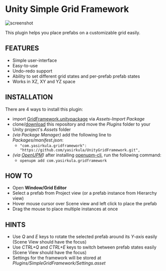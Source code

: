 # Unity Simple Grid Framework

![screenshot](https://yasirkula.files.wordpress.com/2017/02/grideditor.png)

This plugin helps you place prefabs on a customizable grid easily.

## FEATURES

- Simple user-interface
- Easy-to-use
- Undo-redo support
- Ability to set different grid states and per-prefab prefab states
- Works in XZ, XY and YZ space

## INSTALLATION

There are 4 ways to install this plugin:

- import [GridFramework.unitypackage](https://github.com/yasirkula/UnityGridFramework/releases) via *Assets-Import Package*
- clone/[download](https://github.com/yasirkula/UnityGridFramework/archive/master.zip) this repository and move the *Plugins* folder to your Unity project's *Assets* folder
- *(via Package Manager)* add the following line to *Packages/manifest.json*:
  - `"com.yasirkula.gridframework": "https://github.com/yasirkula/UnityGridFramework.git",`
- *(via [OpenUPM](https://openupm.com))* after installing [openupm-cli](https://github.com/openupm/openupm-cli), run the following command:
  - `openupm add com.yasirkula.gridframework`

## HOW TO

- Open **Window/Grid Editor**
- Select a prefab from Project view (or a prefab instance from Hierarchy view)
- Hover mouse cursor over Scene view and left click to place the prefab
- Drag the mouse to place multiple instances at once

## HINTS

- Use *Q* and *E* keys to rotate the selected prefab around its *Y-axis* easily (Scene View should have the focus)
- Use *CTRL+Q* and *CTRL+E* keys to switch between prefab states easily (Scene View should have the focus)
- Settings for the framework will be stored at *Plugins/SimpleGridFramework/Settings.asset*
